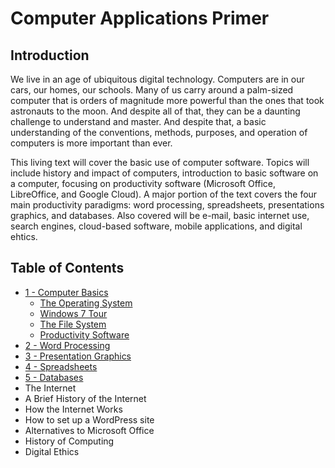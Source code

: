 # Computer Applications Primer

## Introduction

We live in an age of ubiquitous digital technology. Computers are in our cars, our homes, our schools. Many of us carry around a palm-sized computer that is orders of magnitude more powerful than the ones that took astronauts to the moon. And despite all of that, they can be a daunting challenge to understand and master. And despite that, a basic understanding of the conventions, methods, purposes, and operation of computers is more important than ever.

This living text will cover the basic use of computer software. Topics will include history and impact of computers, introduction to basic software on a computer, focusing on productivity software \(Microsoft Office, LibreOffice, and Google Cloud\). A major portion of the text covers the four main productivity paradigms: word processing, spreadsheets, presentations graphics, and databases. Also covered will be e-mail, basic internet use, search engines, cloud-based software, mobile applications, and digital ehtics.

## Table of Contents

* [1 - Computer Basics](ch1-computer-basics/basics.md)
  * [The Operating System](ch1-computer-basics/operating_system.md)
  * [Windows 7 Tour](ch1-computer-basics/windows_7.md)
  * [The File System](ch1-computer-basics/file_system.md)
  * [Productivity Software](ch1-computer-basics/productivity_software.md)
* [2 - Word Processing](ch2-word-processing/2-word-processing.md)
* [3 - Presentation Graphics](ch3-presentation/3-presentation.md)
* [4 - Spreadsheets](ch4-spreadsheets/4-spreadsheets.md)
* [5 - Databases](ch5-databases/5-databases.md)
* The Internet
* A Brief History of the Internet
* How the Internet Works
* How to set up a WordPress site
* Alternatives to Microsoft Office
* History of Computing
* Digital Ethics
